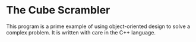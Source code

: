 # The Cube Scrambler

This program is a prime example of using object-oriented design to solve a complex problem. 
It is written with care in the C++ language.
